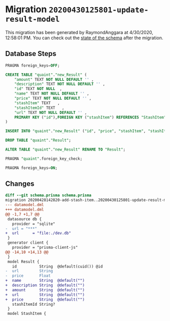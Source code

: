# Migration `20200430125801-update-result-model`

This migration has been generated by RaymondAnggara at 4/30/2020, 12:58:01 PM.
You can check out the [state of the schema](./schema.prisma) after the migration.

## Database Steps

```sql
PRAGMA foreign_keys=OFF;

CREATE TABLE "quaint"."new_Result" (
    "amount" TEXT NOT NULL DEFAULT '' ,
    "description" TEXT NOT NULL DEFAULT '' ,
    "id" TEXT NOT NULL  ,
    "name" TEXT NOT NULL DEFAULT '' ,
    "price" TEXT NOT NULL DEFAULT '' ,
    "stashItem" TEXT   ,
    "stashItemId" TEXT   ,
    "url" TEXT NOT NULL DEFAULT '' ,
    PRIMARY KEY ("id"),FOREIGN KEY ("stashItem") REFERENCES "StashItem"("id") ON DELETE SET NULL
) 

INSERT INTO "quaint"."new_Result" ("id", "price", "stashItem", "stashItemId", "url") SELECT "id", "price", "stashItem", "stashItemId", "url" FROM "quaint"."Result"

DROP TABLE "quaint"."Result";

ALTER TABLE "quaint"."new_Result" RENAME TO "Result";

PRAGMA "quaint".foreign_key_check;

PRAGMA foreign_keys=ON;
```

## Changes

```diff
diff --git schema.prisma schema.prisma
migration 20200428142820-add-stash-item..20200430125801-update-result-model
--- datamodel.dml
+++ datamodel.dml
@@ -1,7 +1,7 @@
 datasource db {
   provider = "sqlite"
-  url = "***"
+  url      = "file:./dev.db"
 }
 generator client {
   provider = "prisma-client-js"
@@ -14,10 +14,13 @@
 }
 model Result {
   id          String  @default(cuid()) @id
-  url         String
-  price       Float
+  name        String  @default("")
+  description String  @default("")
+  amount      String  @default("")
+  url         String  @default("")
+  price       String  @default("")
   stashItemId String?
 }
 model StashItem {
```


